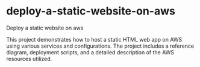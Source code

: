 # deploy-a-static-website-on-aws
Deploy a static website on aws

This project demonstrates how to host a static HTML web app on AWS using various services and configurations. The project includes a reference diagram, deployment scripts, and a detailed description of the AWS resources utilized.
